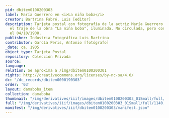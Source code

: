 ```yaml
---
pid: dbitem0100200303
label: María Guerrero en <i>La niña boba</i>
creator: Bartrina Fabré, Luis [editor]
description: Tarjeta postal con fotografía de la actriz María Guerrero vestida con
  el traje de la obra "La niña boba", iluminada. No circulada, pero con texto firmado
  el 04/10/1908.
publisher: Industria Fotográfica Luis Bartrina
contributor: García Peris, Antonio [fotógrafo]
_date: ca. 1905
object_type: Tarjeta Postal
repository: Colección Privada
source:
language:
relation: Se aproxima a /img/dbitem0100200301
rights: http://creativecommons.org/licenses/by-nc-sa/4.0/
dc: "/dc_records/dbitem0000190303"
order: '03'
layout: damaboba_item
collection: damaboba
thumbnail: "/img/derivatives/iiif/images/dbitem0100200303_01Small/full/250,/0/default.jpg"
full: "/img/derivatives/iiif/images/dbitem0100200303_01Small/full/1140,/0/default.jpg"
manifest: "/img/derivatives/iiif/dbitem0100200303/manifest.json"
---
```

